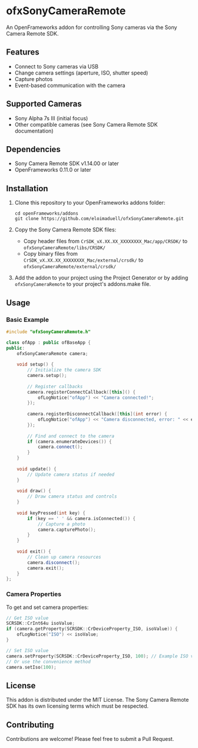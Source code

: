 # ofxSonyCameraRemote

An OpenFrameworks addon for controlling Sony cameras via the Sony Camera Remote SDK.

## Features

- Connect to Sony cameras via USB
- Change camera settings (aperture, ISO, shutter speed)
- Capture photos
- Event-based communication with the camera

## Supported Cameras

- Sony Alpha 7s III (initial focus)
- Other compatible cameras (see Sony Camera Remote SDK documentation)

## Dependencies

- Sony Camera Remote SDK v1.14.00 or later
- OpenFrameworks 0.11.0 or later

## Installation

1. Clone this repository to your OpenFrameworks addons folder:
   ```
   cd openFrameworks/addons
   git clone https://github.com/eloimaduell/ofxSonyCameraRemote.git
   ```

2. Copy the Sony Camera Remote SDK files:
   - Copy header files from `CrSDK_vX.XX.XX_XXXXXXXX_Mac/app/CRSDK/` to `ofxSonyCameraRemote/libs/CRSDK/`
   - Copy binary files from `CrSDK_vX.XX.XX_XXXXXXXX_Mac/external/crsdk/` to `ofxSonyCameraRemote/external/crsdk/`

3. Add the addon to your project using the Project Generator or by adding `ofxSonyCameraRemote` to your project's addons.make file.

## Usage

### Basic Example

```cpp
#include "ofxSonyCameraRemote.h"

class ofApp : public ofBaseApp {
public:
    ofxSonyCameraRemote camera;
    
    void setup() {
        // Initialize the camera SDK
        camera.setup();
        
        // Register callbacks
        camera.registerConnectCallback([this]() {
            ofLogNotice("ofApp") << "Camera connected!";
        });
        
        camera.registerDisconnectCallback([this](int error) {
            ofLogNotice("ofApp") << "Camera disconnected, error: " << error;
        });
        
        // Find and connect to the camera
        if (camera.enumerateDevices()) {
            camera.connect();
        }
    }
    
    void update() {
        // Update camera status if needed
    }
    
    void draw() {
        // Draw camera status and controls
    }
    
    void keyPressed(int key) {
        if (key == ' ' && camera.isConnected()) {
            // Capture a photo
            camera.capturePhoto();
        }
    }
    
    void exit() {
        // Clean up camera resources
        camera.disconnect();
        camera.exit();
    }
};
```

### Camera Properties

To get and set camera properties:

```cpp
// Get ISO value
SCRSDK::CrInt64u isoValue;
if (camera.getProperty(SCRSDK::CrDeviceProperty_ISO, isoValue)) {
    ofLogNotice("ISO") << isoValue;
}

// Set ISO value
camera.setProperty(SCRSDK::CrDeviceProperty_ISO, 100); // Example ISO value
// Or use the convenience method
camera.setIso(100);
```

## License

This addon is distributed under the MIT License. The Sony Camera Remote SDK has its own licensing terms which must be respected.

## Contributing

Contributions are welcome! Please feel free to submit a Pull Request.
